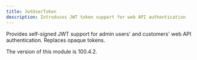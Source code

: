 ```yaml
---
title: JwtUserToken
description: Introduces JWT token support for web API authentication
---
```


Provides self-signed JWT support for admin users' and customers' web API authentication. Replaces opaque tokens.

<InlineAlert slots="text" />
The version of this module is 100.4.2.
